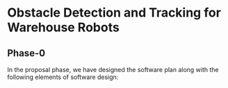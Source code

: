 # Obstacle Detection and Tracking for Warehouse Robots

## Phase-0

In the proposal phase, we have designed the software plan along with the following elements of software design: 


